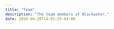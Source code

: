 ```yaml
---
title: "Team"
description: "The team members of Blackwater."
date: 2020-04-20T14:01:25-04:00
---
```

